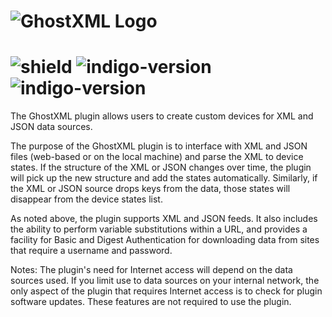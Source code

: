 # ![GhostXML Logo](https://github.com/IndigoDomotics/GhostXML/wiki/img/img_ghostxmlLogo.png)  
# ![shield](https://img.shields.io/github/release/IndigoDomotics/GhostXML.svg) ![indigo-version](https://img.shields.io/badge/Indigo-2022.1+-blueviolet.svg) ![indigo-version](https://img.shields.io/badge/Python-3.10-darkgreen.svg)

The GhostXML plugin allows users to create custom devices for XML and 
JSON data sources.

The purpose of the GhostXML plugin is to interface with XML and JSON 
files (web-based or on the local machine) and parse the XML to 
device states. If the structure of the XML or JSON changes over 
time, the plugin will pick up the new structure and add the states 
automatically. Similarly, if the XML or JSON source drops keys from 
the data, those states will disappear from the device states list.

As noted above, the plugin supports XML and JSON feeds.  It also 
includes the ability to perform variable substitutions within a 
URL, and provides a facility for Basic and Digest Authentication for 
downloading data from sites that require a username and password. 

Notes: The plugin's need for Internet access will depend on
the data sources used. If you limit use to data sources on
your internal network, the only aspect of the plugin that requires 
Internet access is to check for plugin software updates.  These 
features are not required to use the plugin.
